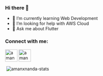 ### Hi there 👋

<!--
**amanxnanda/amanxnanda** is a ✨ _special_ ✨ repository because its `README.md` (this file) appears on your GitHub profile.

Here are some ideas to get you started:
-->
- 🌱 I’m currently learning Web Development
- 🤔 I’m looking for help with AWS Cloud
- 💬 Ask me about Flutter


<h3 align="left">Connect with me:</h3>
<p align="left">
<a href="https://linkedin.com/in/amanxnanda" target="blank"><img align="center" src="https://image.flaticon.com/icons/png/512/174/174857.png" alt="amanxnanda" height="40" width="40" style="background-color: #ffffff;" /></a>
<a href="https://twitter.com/amanxnanda" target="blank"><img align="center" src="https://image.flaticon.com/icons/png/512/733/733579.png" alt="amanxnanda" height="40" width="40" /></a>
  
<br>
<p>&nbsp;<img align="center" src="https://github-readme-stats.vercel.app/api?username=amanxnanda&show_icons=true&theme=cobalt" alt="amanxnanda-stats" /></p>
<br>
<!-- <img align = "center" src = "https://github-readme-stats.vercel.app/api/top-langs/?username=amanxnanda&layout=compact&theme=cobalt"  alt="most-used-language"> -->
